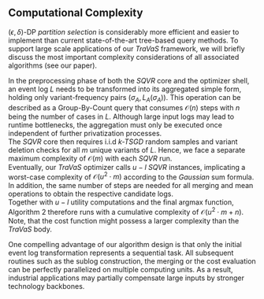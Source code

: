 
## Computational Complexity

$(\epsilon, \delta)$-DP *partition selection* is considerably more efficient and easier to implement than current state-of-the-art tree-based query methods. To support large scale applications of our *TraVaS* framework, we will briefly discuss the most important complexity considerations of all associated algorithms (see our paper).

In the preprocessing phase of both the *SQVR* core and the optimizer shell, an event log $L$ needs to be transformed into its aggregated simple form, holding only variant-frequency pairs $(\sigma_A, L_A(\sigma_A))$.
This operation can be described as a Group-By-Count query that consumes $\mathcal{O}(n)$ steps with $n$ being the number of cases in $L$. Although large input logs may lead to runtime bottlenecks, the aggregation must only be executed once independent of further privatization processes.  
The *SQVR* core then requires i.i.d *k-TSGD* random samples and variant deletion checks for all $m$ unique variants of $L$. Hence, we face a separate maximum complexity of $\mathcal{O}(m)$ with each *SQVR* run.  
Eventually, our *TraVaS* optimizer calls $u-l$ *SQVR* instances, implicating a worst-case complexity of $\mathcal{O}(u^2 \cdot m)$ according to the *Gaussian* sum formula. In addition, the same number of steps are needed for all merging and mean operations to obtain the respective candidate logs.  
Together with $u-l$ utility computations and the final argmax function, Algorithm 2 therefore runs with a cumulative complexity of $\mathcal{O}(u^2 \cdot m + n)$. Note, that the cost function might possess a larger complexity than the *TraVaS* body.

One compelling advantage of our algorithm design is that only the initial event log transformation represents a sequential task. All subsequent routines such as the sublog construction, the merging or the cost evaluation can be perfectly parallelized on multiple computing units. As a result, industrial applications may partially compensate large inputs by stronger technology backbones.
